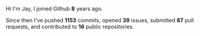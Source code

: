 Hi I'm Jay, I joined Github **8** years ago.

Since then I've pushed **1153** commits, opened **39** issues, submitted **87** pull requests, and contributed to **16** public repositories.
